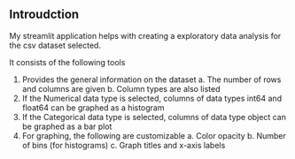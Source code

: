 ## Introudction

My streamlit application helps with creating a exploratory data analysis for the csv dataset selected.

It consists of the following tools

1. Provides the general information on the dataset
    a. The number of rows and columns are given
    b. Column types are also listed
2. If the Numerical data type is selected, columns of data types int64 and float64 can be graphed as a histogram
3. If the Categorical data type is selected, columns of data type object can be graphed as a bar plot
4. For graphing, the following are customizable
    a. Color opacity
    b. Number of bins (for histograms)
    c. Graph titles and x-axis labels